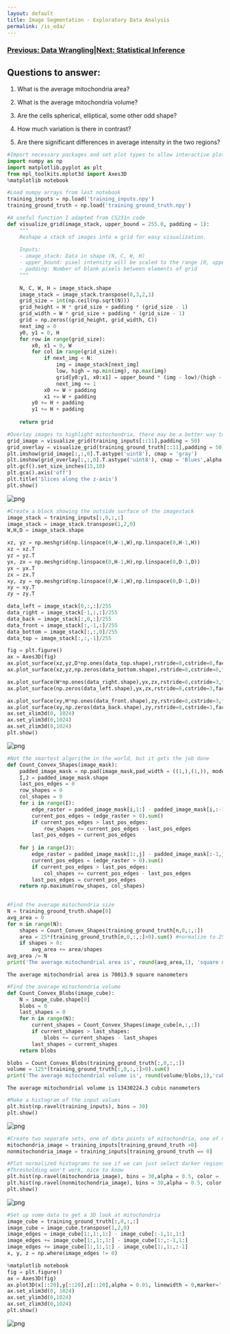 ```yaml
---
layout: default
title: Image Segmentation - Exploratory Data Analysis
permalink: /is_eda/
---
```


### [Previous: Data Wrangling](/_portfolio/image_segmentation/is_data_wrangling)|[Next: Statistical Inference](/_portfolio/image_segmentation/is_statistical_inference)

## Questions to answer:

1) What is the average mitochondria area?

2) What is the average mitochondria volume?

3) Are the cells spherical, elliptical, some other odd shape?

4) How much variation is there in contrast?

5) Are there significant differences in average intensity in the two regions?


```python
#Import necessary packages and set plot types to allow interactive plots
import numpy as np
import matplotlib.pyplot as plt
from mpl_toolkits.mplot3d import Axes3D
%matplotlib notebook
```


```python
#Load numpy arrays from last notebook
training_inputs = np.load('training_inputs.npy')
training_ground_truth = np.load('training_ground_truth.npy')
```


```python
#A useful function I adapted from CS231n code
def visualize_grid(image_stack, upper_bound = 255.0, padding = 1):
    """
    Reshape a stack of images into a grid for easy visualization.
    
    Inputs:
    - image_stack: Data in shape (N, C, W, H)
    - upper_bound: pixel intensity will be scaled to the range [0, upper_bound]
    - padding: Number of blank pixels between elements of grid
    """
    
    N, C, W, H = image_stack.shape
    image_stack = image_stack.transpose(0,3,2,1)
    grid_size = int(np.ceil(np.sqrt(N)))
    grid_height = H * grid_size + padding * (grid_size - 1)
    grid_width = W * grid_size + padding * (grid_size - 1)
    grid = np.zeros((grid_height, grid_width, C))
    next_img = 0
    y0, y1 = 0, H
    for row in range(grid_size):
        x0, x1 = 0, W
        for col in range(grid_size):
            if next_img < N:
                img = image_stack[next_img]
                low, high = np.min(img), np.max(img)
                grid[y0:y1, x0:x1] = upper_bound * (img - low)/(high - low)
                next_img += 1
            x0 += W + padding
            x1 += W + padding
        y0 += H + padding
        y1 += H + padding
        
    return grid
```


```python
#Overlay images to highlight mitochondria, there may be a better way to do this since the black tiles also get overlaid
grid_image = visualize_grid(training_inputs[::11],padding = 50)
grid_overlay = visualize_grid(training_ground_truth[::11],padding = 50)
plt.imshow(grid_image[:,:,0].T.astype('uint8'), cmap = 'gray')
plt.imshow(grid_overlay[:,:,0].T.astype('uint8'), cmap = 'Blues',alpha = 0.3)
plt.gcf().set_size_inches(15,10)
plt.gca().axis('off')
plt.title('Slices along the z-axis')
plt.show()
```


![png](https://cemalec.github.io/_portfolio/image_segmentation/is_eda_01.png)



```python
#Create a block showing the outside surface of the imagestack
image_stack = training_inputs[:,0,:,:]
image_stack = image_stack.transpose(1,2,0)
W,H,D = image_stack.shape

xz, yz = np.meshgrid(np.linspace(0,W-1,W),np.linspace(0,H-1,H))
xz = xz.T
yz = yz.T
yx, zx = np.meshgrid(np.linspace(0,H-1,H),np.linspace(0,D-1,D))
yx = yx.T
zx = zx.T
xy, zy = np.meshgrid(np.linspace(0,W-1,W),np.linspace(0,D-1,D))
xy = xy.T
zy = zy.T

data_left = image_stack[0,:,:]/255
data_right = image_stack[-1,:,:]/255
data_back = image_stack[:,0,:]/255
data_front = image_stack[:,-1,:]/255
data_bottom = image_stack[:,:,0]/255
data_top = image_stack[:,:,-1]/255

fig = plt.figure()
ax = Axes3D(fig)
ax.plot_surface(xz,yz,D*np.ones(data_top.shape),rstride=8,cstride=8,facecolors = plt.cm.gray(data_top),shade = False)
ax.plot_surface(xz,yz,np.zeros(data_bottom.shape),rstride=8,cstride=8,facecolors = plt.cm.gray(data_bottom),shade=False)

ax.plot_surface(W*np.ones(data_right.shape),yx,zx,rstride=8,cstride=3,facecolors = plt.cm.gray(data_right),shade = False)
ax.plot_surface(np.zeros(data_left.shape),yx,zx,rstride=8,cstride=3,facecolors = plt.cm.gray(data_left),shade=False)

ax.plot_surface(xy,H*np.ones(data_front.shape),zy,rstride=8,cstride=3,facecolors = plt.cm.gray(data_front),shade = False)
ax.plot_surface(xy,np.zeros(data_back.shape),zy,rstride=8,cstride=3,facecolors = plt.cm.gray(data_back),shade=False)
ax.set_xlim3d(0, 1024)
ax.set_ylim3d(0,1024)
ax.set_zlim3d(0,1024)
plt.show()
```


![png](https://cemalec.github.io/_portfolio/image_segmentation/is_eda_02.png)



```python
#Not the smartest algorithm in the world, but it gets the job done
def Count_Convex_Shapes(image_mask):
    padded_image_mask = np.pad(image_mask,pad_width = ((1,),(1,)), mode = 'constant')
    I,J = padded_image_mask.shape
    last_pos_edges = 0
    row_shapes = 0
    col_shapes = 0
    for i in range(I):
        edge_raster = padded_image_mask[i,1:] - padded_image_mask[i,:-1]
        current_pos_edges = (edge_raster > 0).sum()
        if current_pos_edges > last_pos_edges:
            row_shapes += current_pos_edges - last_pos_edges
        last_pos_edges = current_pos_edges
    
    for j in range(J):
        edge_raster = padded_image_mask[1:,j] - padded_image_mask[:-1,j]
        current_pos_edges = (edge_raster > 0).sum()
        if current_pos_edges > last_pos_edges:
            col_shapes += current_pos_edges - last_pos_edges
        last_pos_edges = current_pos_edges
    return np.maximum(row_shapes, col_shapes)
            
```


```python
#Find the average mitochondria size
N = training_ground_truth.shape[0]
avg_area = 0
for n in range(N):
    shapes = Count_Convex_Shapes(training_ground_truth[n,0,:,:])
    area = 25*(training_ground_truth[n,0,:,:]>0).sum() #normalize to 25 nm^2 per pixel
    if shapes > 0:
        avg_area += area/shapes
avg_area /= N
print('The average mitochondrial area is', round(avg_area,1), 'square nanometers\n')
```

    The average mitochondrial area is 70013.9 square nanometers
    



```python
#Find the average mitochondria volume
def Count_Convex_Blobs(image_cube):
    N = image_cube.shape[0]
    blobs = 0
    last_shapes = 0
    for n in range(N):
        current_shapes = Count_Convex_Shapes(image_cube[n,:,:])
        if current_shapes > last_shapes:
            blobs += current_shapes - last_shapes
        last_shapes = current_shapes
    return blobs

blobs = Count_Convex_Blobs(training_ground_truth[:,0,:,:])
volume = 125*(training_ground_truth[:,0,:,:]>0).sum()
print('The average mitochondrial volume is', round(volume/blobs,1),'cubic nanometers\n')
```

    The average mitochondrial volume is 13430224.3 cubic nanometers
    



```python
#Make a histogram of the input values
plt.hist(np.ravel(training_inputs), bins = 30)
plt.show()
```


![png](https://cemalec.github.io/_portfolio/image_segmentation/is_eda_03.png)



```python
#Create two separate sets, one of data points of mitochondria, one of non-mitochondria
mitochondria_image = training_inputs[training_ground_truth >0]
nonmitochondria_image = training_inputs[training_ground_truth == 0]
```


```python
#Plot normalized histograms to see if we can just select darker regions and call them mitochondria
#Thresholding won't work, nice to know
plt.hist(np.ravel(mitochondria_image), bins = 30,alpha = 0.5, color = 'red',density = True)
plt.hist(np.ravel(nonmitochondria_image), bins = 30,alpha = 0.5, color = 'blue',density = True)
plt.show()
```
![png](https://cemalec.github.io/_portfolio/image_segmentation/is_eda_04.png)

```python
#Set up some data to get a 3D look at mitochondria
image_cube = training_ground_truth[:,0,:,:]
image_cube = image_cube.transpose(1,2,0)
image_edges = image_cube[1:,1:,1:] - image_cube[:-1,1:,1:]
image_edges += image_cube[1:,1:,1:] - image_cube[1:,:-1,1:]
image_edges += image_cube[1:,1:,1:] - image_cube[1:,1:,:-1]
x, y, z = np.where(image_edges != 0)
```


```python
%matplotlib notebook
fig = plt.figure()
ax = Axes3D(fig)
ax.plot3D(x[::20],y[::20],z[::20],alpha = 0.01, linewidth = 0,marker='.')
ax.set_xlim3d(0, 1024)
ax.set_ylim3d(0,1024)
ax.set_zlim3d(0,1024)
plt.show()
```
![png](https://cemalec.github.io/_portfolio/image_segmentation/is_eda_05.png)


